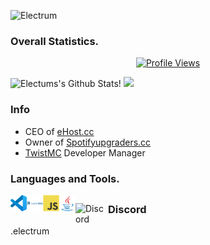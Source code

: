 
![Electrum](https://i.imgur.com/K2dIoIL.jpg)




###                                                                                   Overall Statistics.

<a href="https://github.com/ElectrumIsPog">
  <p align="center">
    <img src="https://komarev.com/ghpvc/?username=NickR69420" alt="Profile Views">
  </p>
</a>


![Electums's Github Stats!](https://github-readme-stats.vercel.app/api?username=ElectrumIsPog&show_icons=true&theme=tokyonight) 
  <img height="180em" src="https://github-readme-stats-eight-theta.vercel.app/api/top-langs/?username=ElectrumIsPog&theme=tokyonight&layout=compact&exclude_lang=java+r" />

### Info
- CEO of [eHost.cc](https://ehost.cc)
- Owner of [Spotifyupgraders.cc](https://spotifyupgraders.cc)
- [TwistMC](https://twistmc.net) Developer Manager


### Languages and Tools.
<img align="left" alt="Visual Studio Code" width="26px" src="https://raw.githubusercontent.com/github/explore/80688e429a7d4ef2fca1e82350fe8e3517d3494d/topics/visual-studio-code/visual-studio-code.png" />
<img align="left" alt="intellij" width="26px" src="https://raw.githubusercontent.com/devicons/devicon/master/icons/intellij/intellij-original-wordmark.svg" />

<img align="left" alt="Javascript" width="26px" src="https://raw.githubusercontent.com/devicons/devicon/master/icons/javascript/javascript-original.svg" />
<img align="left" alt="Java" width="26px" src="https://raw.githubusercontent.com/devicons/devicon/master/icons/java/java-original.svg" />



##


<img align="left" alt="Discord" width="52px" src="https://www.freepnglogos.com/uploads/discord-logo-png/concours-discord-cartes-voeux-fortnite-france-6.png" />

### Discord

.electrum
